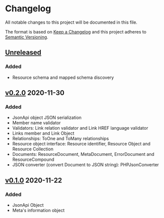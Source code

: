 # Changelog

All notable changes to this project will be documented in this file.

The format is based on [Keep a Changelog](http://keepachangelog.com/en/1.0.0/)
and this project adheres to [Semantic Versioning](http://semver.org/spec/v2.0.0.html).

## [Unreleased]
### Added
- Resource schema and mapped schema discovery

## [v0.2.0] 2020-11-30
### Added
- JsonApi object JSON serialization
- Member name validator
- Validators: Link relation validator and Link HREF language validator
- Links member and Link Object
- Relationships: ToOne and ToMany relationships
- Resource object interface: Resource identifier, Resource Object and Resource Collection
- Documents: ResourceDocument, MetaDocument, ErrorDocument and ResourceCompound
- JSON converter (convert Document to JSON string): PHPJsonConverter

## [v0.1.0] 2020-11-22
### Added
- JsonApi Object
- Meta's information object

[Unreleased]: https://github.com/slickframework/json-api/compare/v0.2.0...HEAD
[v0.2.0]: https://github.com/slickframework/json-api/compare/v0.1.0...v0.2.0
[v0.1.0]: https://github.com/slickframework/json-api/compare/51d2e9...v0.1.0